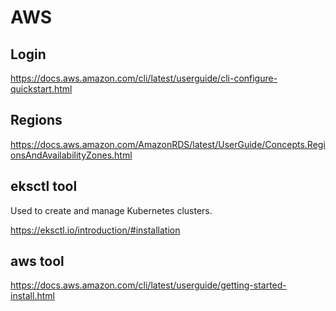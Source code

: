 # AWS

## Login

https://docs.aws.amazon.com/cli/latest/userguide/cli-configure-quickstart.html

## Regions

https://docs.aws.amazon.com/AmazonRDS/latest/UserGuide/Concepts.RegionsAndAvailabilityZones.html

## eksctl tool

Used to create and manage Kubernetes clusters.

https://eksctl.io/introduction/#installation

## aws tool

https://docs.aws.amazon.com/cli/latest/userguide/getting-started-install.html
